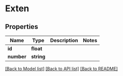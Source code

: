 # Exten

## Properties
Name | Type | Description | Notes
------------ | ------------- | ------------- | -------------
**id** | **float** |  | 
**number** | **string** |  | 

[[Back to Model list]](../../README.md#documentation-for-models) [[Back to API list]](../../README.md#documentation-for-api-endpoints) [[Back to README]](../../README.md)

